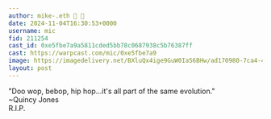 ```yaml
---
author: mike-.eth 🪸 💎
date: 2024-11-04T16:30:53+0000
username: mic
fid: 211254
cast_id: 0xe5fbe7a9a5811cded5bb78c0687938c5b76387ff
cast: https://warpcast.com/mic/0xe5fbe7a9
image: https://imagedelivery.net/BXluQx4ige9GuW0Ia56BHw/ad170980-7ca4-46cc-b894-41e8e3afd800/original
layout: post
---
```

"Doo wop, bebop, hip hop...it's all part of the same evolution."  
~Quincy Jones  
R.I.P.  

<img src='https://imagedelivery.net/BXluQx4ige9GuW0Ia56BHw/ad170980-7ca4-46cc-b894-41e8e3afd800/original' alt='' referrerpolicy='no-referrer'/>